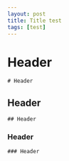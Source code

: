 ```yaml
---
layout: post
title: Title test
tags: [test]
---
```


# Header
```
# Header
```
## Header
```
## Header
```
### Header
```
### Header
```
